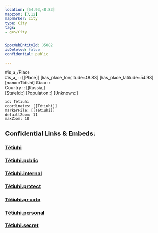 ```yaml
---
location: [54.93,48.83] 
mapzoom: [7,12] 
mapmarker: city 
type: City
tags:
- geo/City


SpocWebEntityId: 35082
isDeleted: false
confidential: public

---
```

#is_a_/Place  
#is_a_ :: [[Place]] 
[has_place_longitude::48.83] 
[has_place_latitude::54.93] 
[name::Tétiuhi] 
State ::  
Country :: [[Russia]]  
[StateId::] 
[Population::] 
[Unknown::] 


```leaflet
id: Tétiuhi
coordinates: [[Tétiuhi]] 
markerFile: [[Tétiuhi]] 
defaultZoom: 11 
maxZoom: 18
```


## Confidential Links & Embeds: 

### [Tétiuhi](/_Standards/Earth/Continent/Europe/Europe~East/Russia/Russia~Volga/Tatarstan~Republic/City/Tétiuhi.md) 

### [Tétiuhi.public](/_public/Earth/Continent/Europe/Europe~East/Russia/Russia~Volga/Tatarstan~Republic/City/Tétiuhi.public.md) 

### [Tétiuhi.internal](/_internal/Earth/Continent/Europe/Europe~East/Russia/Russia~Volga/Tatarstan~Republic/City/Tétiuhi.internal.md) 

### [Tétiuhi.protect](/_protect/Earth/Continent/Europe/Europe~East/Russia/Russia~Volga/Tatarstan~Republic/City/Tétiuhi.protect.md) 

### [Tétiuhi.private](/_private/Earth/Continent/Europe/Europe~East/Russia/Russia~Volga/Tatarstan~Republic/City/Tétiuhi.private.md) 

### [Tétiuhi.personal](/_personal/Earth/Continent/Europe/Europe~East/Russia/Russia~Volga/Tatarstan~Republic/City/Tétiuhi.personal.md) 

### [Tétiuhi.secret](/_secret/Earth/Continent/Europe/Europe~East/Russia/Russia~Volga/Tatarstan~Republic/City/Tétiuhi.secret.md)

